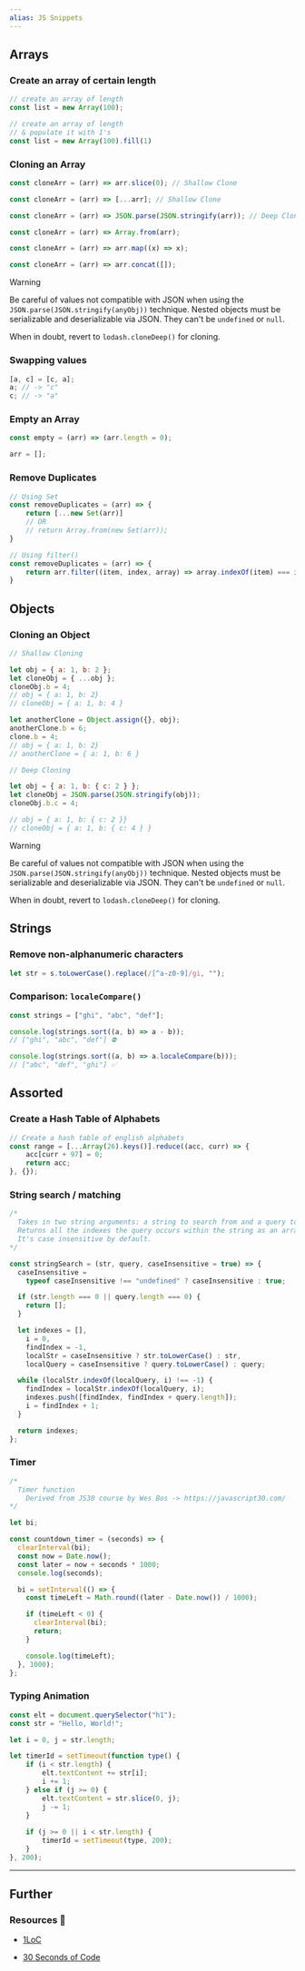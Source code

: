 ```yaml
---
alias: JS Snippets
---
```

## Arrays

### Create an array of certain length

```js
// create an array of length
const list = new Array(100);

// create an array of length
// & populate it with 1's
const list = new Array(100).fill(1)
```

### Cloning an Array

```js
const cloneArr = (arr) => arr.slice(0); // Shallow Clone

const cloneArr = (arr) => [...arr]; // Shallow Clone

const cloneArr = (arr) => JSON.parse(JSON.stringify(arr)); // Deep Clone

const cloneArr = (arr) => Array.from(arr);

const cloneArr = (arr) => arr.map((x) => x);

const cloneArr = (arr) => arr.concat([]);
```

> [!warning]
> 
> Be careful of values not compatible with JSON when using the `JSON.parse(JSON.stringify(anyObj))` technique. Nested objects must be serializable and deserializable via JSON. They can't be `undefined` or `null`.
>
> When in doubt, revert to `lodash.cloneDeep()` for cloning.

### Swapping values

```js
[a, c] = [c, a];
a; // -> "c"
c; // -> "a"
```

### Empty an Array

```js
const empty = (arr) => (arr.length = 0);

arr = [];
```

### Remove Duplicates

```js
// Using Set
const removeDuplicates = (arr) => {
    return [...new Set(arr)]
    // OR
    // return Array.from(new Set(arr));
}

// Using filter()
const removeDuplicates = (arr) => {
    return arr.filter((item, index, array) => array.indexOf(item) === index);
}
```

## Objects

### Cloning an Object

```js
// Shallow Cloning

let obj = { a: 1, b: 2 };
let cloneObj = { ...obj };
cloneObj.b = 4;
// obj = { a: 1, b: 2}
// cloneObj = { a: 1, b: 4 }

let anotherClone = Object.assign({}, obj);
anotherClone.b = 6;
clone.b = 4;
// obj = { a: 1, b: 2}
// anotherClone = { a: 1, b: 6 }
```

```js
// Deep Cloning

let obj = { a: 1, b: { c: 2 } };
let cloneObj = JSON.parse(JSON.stringify(obj));
cloneObj.b.c = 4;

// obj = { a: 1, b: { c: 2 }}
// cloneObj = { a: 1, b: { c: 4 } }
```

> [!warning]
> 
> Be careful of values not compatible with JSON when using the `JSON.parse(JSON.stringify(anyObj))` technique. Nested objects must be serializable and deserializable via JSON. They can't be `undefined` or `null`.
>
> When in doubt, revert to `lodash.cloneDeep()` for cloning.

## Strings

### Remove non-alphanumeric characters

```js
let str = s.toLowerCase().replace(/[^a-z0-9]/gi, "");
```

### Comparison: `localeCompare()`

```js
const strings = ["ghi", "abc", "def"];

console.log(strings.sort((a, b) => a - b));
// ["ghi", "abc", "def"] ⛔

console.log(strings.sort((a, b) => a.localeCompare(b)));
// ["abc", "def", "ghi"] ✅
```

## Assorted

### Create a Hash Table of Alphabets

```js
// Create a hash table of english alphabets
const range = [...Array(26).keys()].reduce((acc, curr) => {
    acc[curr + 97] = 0;
    return acc;
}, {});
```

### String search / matching

```js
/*
  Takes in two string arguments: a string to search from and a query to search.
  Returns all the indexes the query occurs within the string as an array.
  It's case insensitive by default.
*/

const stringSearch = (str, query, caseInsensitive = true) => {
  caseInsensitive =
    typeof caseInsensitive !== "undefined" ? caseInsensitive : true;

  if (str.length === 0 || query.length === 0) {
    return [];
  }

  let indexes = [],
    i = 0,
    findIndex = -1,
    localStr = caseInsensitive ? str.toLowerCase() : str,
    localQuery = caseInsensitive ? query.toLowerCase() : query;

  while (localStr.indexOf(localQuery, i) !== -1) {
    findIndex = localStr.indexOf(localQuery, i);
    indexes.push([findIndex, findIndex + query.length]);
    i = findIndex + 1;
  }

  return indexes;
};
```
### Timer

```js
/* 
  Timer function
    Derived from JS30 course by Wes Bos -> https://javascript30.com/
*/

let bi;

const countdown_timer = (seconds) => {
  clearInterval(bi);
  const now = Date.now();
  const later = now + seconds * 1000;
  console.log(seconds);

  bi = setInterval(() => {
    const timeLeft = Math.round((later - Date.now()) / 1000);

    if (timeLeft < 0) {
      clearInterval(bi);
      return;
    }

    console.log(timeLeft);
  }, 1000);
};
```
### Typing Animation

```js
const elt = document.querySelector("h1");
const str = "Hello, World!";

let i = 0, j = str.length;

let timerId = setTimeout(function type() {
    if (i < str.length) {
        elt.textContent += str[i];
        i += 1;
    } else if (j >= 0) {
        elt.textContent = str.slice(0, j);
        j -= 1;
    }
    
    if (j >= 0 || i < str.length) {
        timerId = setTimeout(type, 200);
    }
}, 200);
```


---
## Further

### Resources 🧩 

- [1LoC](https://1loc.dev/)

- [30 Seconds of Code](https://30secondsofcode.org/)